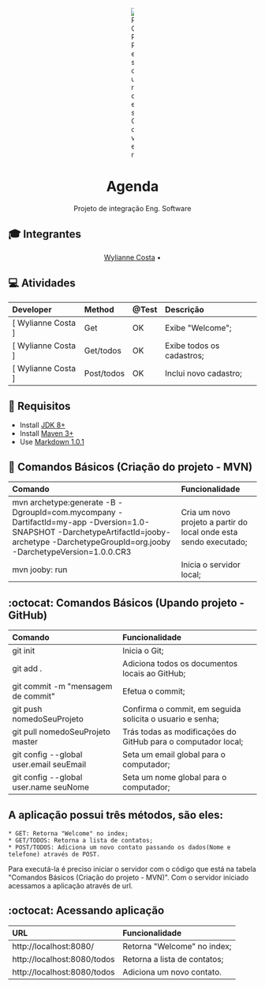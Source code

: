 <p align="center">
	<img src="https://assets-cdn.github.com/images/modules/site/personal-ill-learn.png" alt="ROR Resources Cover" style="max-width:1%;">
</p>

<h1 align="center">Agenda</h1>

<p align="center">Projeto de integração Eng. Software</p>

## :mortar_board: Integrantes

<a id="user-content-Índice" class="anchor" href="#Índice" aria-hidden="true"></a>
<p align="center">
	<a href="https://github.com/Wylianne" target="_blank">Wylianne Costa</a> •
</p>

## :computer: Atividades
Developer | Method | @Test | Descrição
:-- | :-- | :-- | :--
[ Wylianne Costa   ] | Get |  OK       | Exibe "Welcome";
[ Wylianne Costa   ] | Get/todos |  OK       | Exibe todos os cadastros;
[ Wylianne Costa   ] | Post/todos |  OK       | Inclui novo cadastro;


## :beginner: Requisitos 
* Install <a href="http://www.oracle.com/technetwork/java/javase/downloads/index.html" target="_blank">JDK 8+</a>
* Install <a href="http://maven.apache.org/" target="_blank">Maven 3+</a>
* Use <a href="https://daringfireball.net/projects/markdown/" target="_blank">Markdown 1.0.1</a>


## :fallen_leaf: Comandos Básicos (Criação do projeto - MVN)
Comando | Funcionalidade
:-- | :-- 
mvn archetype:generate -B -DgroupId=com.mycompany -DartifactId=my-app -Dversion=1.0-SNAPSHOT -DarchetypeArtifactId=jooby-archetype -DarchetypeGroupId=org.jooby -DarchetypeVersion=1.0.0.CR3 | Cria um novo projeto a partir do local onde esta sendo executado;
mvn jooby: run | Inicia o servidor local;


## :octocat: Comandos Básicos (Upando projeto - GitHub)
Comando | Funcionalidade
:-- | :-- 
git init | Inicia o Git;
git add . | Adiciona  todos os documentos locais ao GitHub;
git commit -m "mensagem de commit" | Efetua o commit;
git push nomedoSeuProjeto | Confirma o commit, em seguida solicita o usuario e senha;
git pull nomedoSeuProjeto master | Trás todas as modificações do GitHub para o computador local;
git config --global user.email seuEmail | Seta um email global para o computador;
git config --global user.name seuNome | Seta um nome global para o computador;


## A aplicação possui três métodos, são eles:
	* GET: Retorna "Welcome" no index;
	* GET/TODOS: Retorna a lista de contatos;
	* POST/TODOS: Adiciona um novo contato passando os dados(Nome e telefone) através de POST.


Para executá-la é preciso iniciar o servidor com o código que está na tabela "Comandos Básicos (Criação do projeto - MVN)".
Com o servidor iniciado acessamos a aplicação através de url.
## :octocat: Acessando aplicação
URL | Funcionalidade
:-- | :-- 
http://localhost:8080/ | Retorna "Welcome" no index;
http://localhost:8080/todos | Retorna a lista de contatos;
http://localhost:8080/todos | Adiciona um novo contato.
